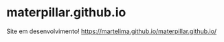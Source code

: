 # materpillar.github.io
Site em desenvolvimento!
https://martelima.github.io/materpillar.github.io/
